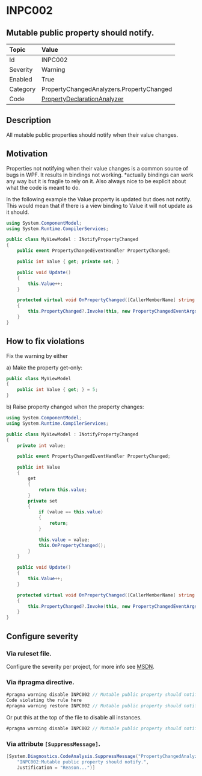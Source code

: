 # INPC002
## Mutable public property should notify.

| Topic    | Value
| :--      | :--
| Id       | INPC002
| Severity | Warning
| Enabled  | True
| Category | PropertyChangedAnalyzers.PropertyChanged
| Code     | [PropertyDeclarationAnalyzer]([PropertyDeclarationAnalyzer](https://github.com/DotNetAnalyzers/PropertyChangedAnalyzers/blob/master/PropertyChangedAnalyzers/NodeAnalyzers/PropertyDeclarationAnalyzer.cs))

## Description

All mutable public properties should notify when their value changes.

## Motivation

Properties not notifying when their value changes is a common source of bugs in WPF.
It results in bindings not working.
*actually bindings can work any way but it is fragile to rely on it. Also always nice to be explicit about what the code is meant to do.

In the following example the Value property is updated but does not notify. This would mean that if there is a view binding to Value it will not update as it should.

```C#
using System.ComponentModel;
using System.Runtime.CompilerServices;

public class MyViewModel : INotifyPropertyChanged
{
    public event PropertyChangedEventHandler PropertyChanged;

    public int Value { get; private set; }

    public void Update()
    {
        this.Value++;
    }

    protected virtual void OnPropertyChanged([CallerMemberName] string propertyName = null)
    {
        this.PropertyChanged?.Invoke(this, new PropertyChangedEventArgs(propertyName));
    }
}
```

## How to fix violations

Fix the warning by either

a) Make the property get-only:

```C#
public class MyViewModel
{
    public int Value { get; } = 5;
}
```

b) Raise property changed when the property changes:

```C#
using System.ComponentModel;
using System.Runtime.CompilerServices;

public class MyViewModel : INotifyPropertyChanged
{
    private int value;

    public event PropertyChangedEventHandler PropertyChanged;

    public int Value
    {
        get
        {
            return this.value;
        }
        private set
        {
            if (value == this.value)
            {
                return;
            }

            this.value = value;
            this.OnPropertyChanged();
        }
    }

    public void Update()
    {
        this.Value++;
    }

    protected virtual void OnPropertyChanged([CallerMemberName] string propertyName = null)
    {
        this.PropertyChanged?.Invoke(this, new PropertyChangedEventArgs(propertyName));
    }
}
```

<!-- start generated config severity -->
## Configure severity

### Via ruleset file.

Configure the severity per project, for more info see [MSDN](https://msdn.microsoft.com/en-us/library/dd264949.aspx).

### Via #pragma directive.
```C#
#pragma warning disable INPC002 // Mutable public property should notify.
Code violating the rule here
#pragma warning restore INPC002 // Mutable public property should notify.
```

Or put this at the top of the file to disable all instances.
```C#
#pragma warning disable INPC002 // Mutable public property should notify.
```

### Via attribute `[SuppressMessage]`.

```C#
[System.Diagnostics.CodeAnalysis.SuppressMessage("PropertyChangedAnalyzers.PropertyChanged", 
    "INPC002:Mutable public property should notify.", 
    Justification = "Reason...")]
```
<!-- end generated config severity -->